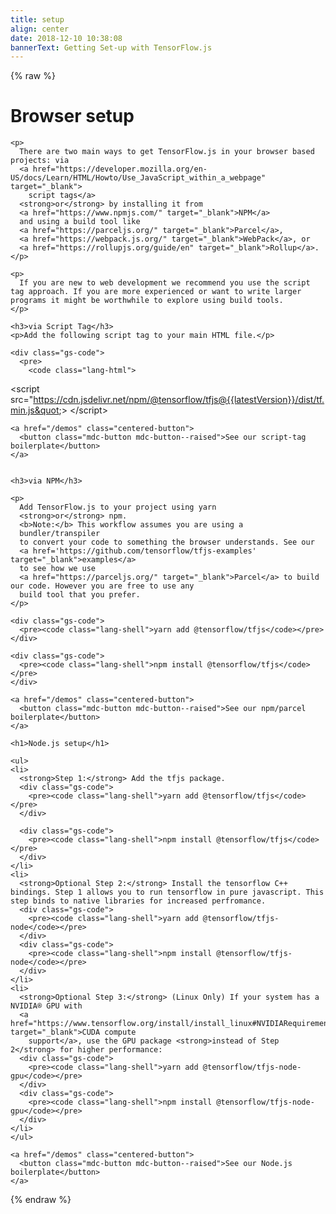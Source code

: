 ```yaml
---
title: setup
align: center
date: 2018-12-10 10:38:08
bannerText: Getting Set-up with TensorFlow.js
---
```


{% raw %}

<div class="content">
  <div id="getting-started" class="getting-started">
    <h1>Browser setup</h1>

    <p>
      There are two main ways to get TensorFlow.js in your browser based projects: via
      <a href="https://developer.mozilla.org/en-US/docs/Learn/HTML/Howto/Use_JavaScript_within_a_webpage" target="_blank">
        script tags</a>
      <strong>or</strong> by installing it from
      <a href="https://www.npmjs.com/" target="_blank">NPM</a>
      and using a build tool like
      <a href="https://parceljs.org/" target="_blank">Parcel</a>,
      <a href="https://webpack.js.org/" target="_blank">WebPack</a>, or
      <a href="https://rollupjs.org/guide/en" target="_blank">Rollup</a>.
    </p>

    <p>
      If you are new to web development we recommend you use the script tag approach. If you are more experienced or want to write larger programs it might be worthwhile to explore using build tools.
    </p>

    <h3>via Script Tag</h3>
    <p>Add the following script tag to your main HTML file.</p>

    <div class="gs-code">
      <pre>
        <code class="lang-html">
&lt;script src=&quot;https://cdn.jsdelivr.net/npm/@tensorflow/tfjs@{{latestVersion}}/dist/tf.min.js&quot;&gt; &lt;/script&gt;
      </pre>
    </div>

    <a href="/demos" class="centered-button">
      <button class="mdc-button mdc-button--raised">See our script-tag boilerplate</button>
    </a>


    <h3>via NPM</h3>

    <p>
      Add TensorFlow.js to your project using yarn
      <strong>or</strong> npm.
      <b>Note:</b> This workflow assumes you are using a
      bundler/transpiler
      to convert your code to something the browser understands. See our
      <a href='https://github.com/tensorflow/tfjs-examples' target="_blank">examples</a>
      to see how we use
      <a href="https://parceljs.org/" target="_blank">Parcel</a> to build our code. However you are free to use any
      build tool that you prefer.
    </p>

    <div class="gs-code">
      <pre><code class="lang-shell">yarn add @tensorflow/tfjs</code></pre>
    </div>

    <div class="gs-code">
      <pre><code class="lang-shell">npm install @tensorflow/tfjs</code></pre>
    </div>

    <a href="/demos" class="centered-button">
      <button class="mdc-button mdc-button--raised">See our npm/parcel boilerplate</button>
    </a>

    <h1>Node.js setup</h1>

    <ul>
    <li>
      <strong>Step 1:</strong> Add the tfjs package.
      <div class="gs-code">
        <pre><code class="lang-shell">yarn add @tensorflow/tfjs</code></pre>
      </div>

      <div class="gs-code">
        <pre><code class="lang-shell">npm install @tensorflow/tfjs</code></pre>
      </div>
    </li>
    <li>
      <strong>Optional Step 2:</strong> Install the tensorflow C++ bindings. Step 1 allows you to run tensorflow in pure javascript. This step binds to native libraries for increased perfromance.
      <div class="gs-code">
        <pre><code class="lang-shell">yarn add @tensorflow/tfjs-node</code></pre>
      </div>
      <div class="gs-code">
        <pre><code class="lang-shell">npm install @tensorflow/tfjs-node</code></pre>
      </div>
    </li>
    <li>
      <strong>Optional Step 3:</strong> (Linux Only) If your system has a NVIDIA® GPU with
      <a href="https://www.tensorflow.org/install/install_linux#NVIDIARequirements" target="_blank">CUDA compute
        support</a>, use the GPU package <strong>instead of Step 2</strong> for higher performance:
      <div class="gs-code">
        <pre><code class="lang-shell">yarn add @tensorflow/tfjs-node-gpu</code></pre>
      </div>
      <div class="gs-code">
        <pre><code class="lang-shell">npm install @tensorflow/tfjs-node-gpu</code></pre>
      </div>
    </li>
    </ul>

    <a href="/demos" class="centered-button">
      <button class="mdc-button mdc-button--raised">See our Node.js boilerplate</button>
    </a>

  </div>

</div>
<script>hljs.initHighlightingOnLoad();</script>
{% endraw %}
